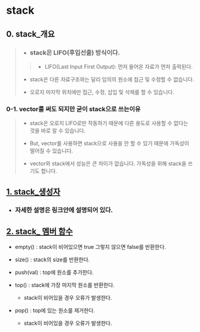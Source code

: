 # stack

## 0. stack_개요
> * ### stack은 LIFO(후입선출) 방식이다.
> > - LIFO(Last Input First Output): 먼저 들어온 자료가 먼저 출력된다.
>
> * stack은 다른 자료구조와는 달리 임의의 원소에 접근 및 수정할 수 없습니다.
>
> * 오로지 마지막 위치에만 접근, 수정, 삽입 및 삭제를 할 수 있습니다.

### 0-1. vector를 써도 되지만 굳이 stack으로 쓰는이유
> * stack은 오로지 LIFO로만 작동하기 때문에 다른 용도로 사용할 수 없다는 것을 바로 알 수 있습니다.
>
> * But, vector를 사용하면 stack으로 사용을 안 할 수 있기 때문에 가독성이 떨어질 수 있습니다. 
>
> * vector와 stack에서 성능은 큰 차이가 없습니다. 가독성을 위해 stack을 쓰기도 합니다.

## [1. stack_생성자](https://github.com/Hwan9915/Algorithm/blob/main/C%2B%2B%20STL%20Container/stack/stack_constructor.cpp)

- ### 자세한 설명은 링크안에 설명되어 있다.

  
## [2. stack_ 멤버 함수](https://github.com/Hwan9915/Algorithm/blob/main/C%2B%2B%20STL%20Container/stack/stack.cpp)

+ empty() : stack이 비어있으면 true 그렇지 않으면 false를 반환한다.


+ size() : stack의 size를 반환한다.


+ push(val) : top에 원소를 추가한다.
  

+ top() : stack에 가장 마지막 원소를 반환한다.
  - stack이 비어있을 경우 오류가 발생한다.


+ pop() : top에 있는 원소를 제거한다.
  - stack이 비어있을 경우 오류가 발생한다.